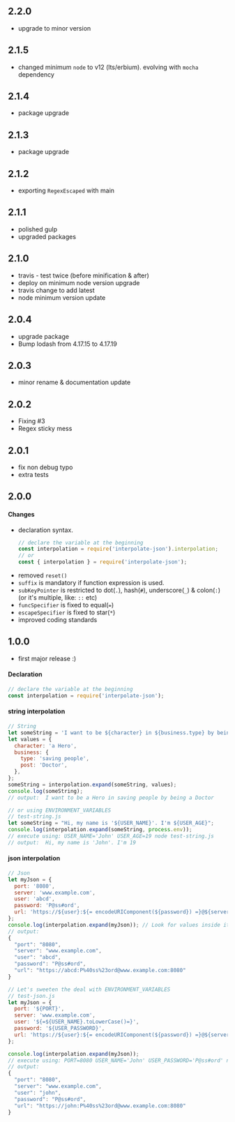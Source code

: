 ## 2.2.0
- upgrade to minor version

## 2.1.5
- changed minimum `node` to v12 (lts/erbium). evolving with `mocha` dependency

## 2.1.4
- package upgrade

## 2.1.3
- package upgrade

## 2.1.2
- exporting `RegexEscaped` with main

## 2.1.1
- polished gulp
- upgraded packages

## 2.1.0
- travis - test twice (before minification & after)
- deploy on minimum node version upgrade
- travis change to add latest
- node minimum version update

## 2.0.4
- upgrade package
- Bump lodash from 4.17.15 to 4.17.19

## 2.0.3
- minor rename & documentation update

## 2.0.2
- Fixing #3
- Regex sticky mess

## 2.0.1
- fix non debug typo
- extra tests

## 2.0.0
#### Changes
- declaration syntax.
  ```javascript
  // declare the variable at the beginning
  const interpolation = require('interpolate-json').interpolation;
  // or
  const { interpolation } = require('interpolate-json');
  ```
- removed `reset()`
- `suffix` is mandatory if function expression is used.
- `subKeyPointer` is restricted to dot(`.`), hash(`#`), underscore(`_`) & colon(`:`) (or it's multiple, like: `::` etc)
- `funcSpecifier` is fixed to equal(`=`)
- `escapeSpecifier` is fixed to star(`*`)
- improved coding standards

## 1.0.0
- first major release :)

#### Declaration
```javascript
// declare the variable at the beginning
const interpolation = require('interpolate-json');
```

#### string interpolation
```javascript
// String
let someString = 'I want to be ${character} in ${business.type} by being a ${business.post}';
let values = {
  character: 'a Hero',
  business: {
    type: 'saving people',
    post: 'Doctor',
  },
};
someString = interpolation.expand(someString, values);
console.log(someString);
// output:  I want to be a Hero in saving people by being a Doctor

// or using ENVIRONMENT_VARIABLES
// test-string.js
let someString = "Hi, my name is '${USER_NAME}'. I'm ${USER_AGE}";
console.log(interpolation.expand(someString, process.env));
// execute using: USER_NAME='John' USER_AGE=19 node test-string.js
// output:  Hi, my name is 'John'. I'm 19
```

#### json interpolation
```javascript
// Json
let myJson = {
  port: '8080',
  server: 'www.example.com',
  user: 'abcd',
  password: 'P@ss#ord',
  url: 'https://${user}:${= encodeURIComponent(${password}) =}@${server}:${port}'
};
console.log(interpolation.expand(myJson)); // Look for values inside itself
// output:
{
  "port": "8080",
  "server": "www.example.com",
  "user": "abcd",
  "password": "P@ss#ord",
  "url": "https://abcd:P%40ss%23ord@www.example.com:8080"
}

// Let's sweeten the deal with ENVIRONMENT_VARIABLES
// test-json.js
let myJson = {
  port: '${PORT}',
  server: 'www.example.com',
  user: '${=${USER_NAME}.toLowerCase()=}',
  password: '${USER_PASSWORD}',
  url: 'https://${user}:${= encodeURIComponent(${password}) =}@${server}:${port}'
};

console.log(interpolation.expand(myJson));
// execute using: PORT=8080 USER_NAME='John' USER_PASSWORD='P@ss#ord' node test-json.js
// output:
{
  "port": "8080",
  "server": "www.example.com",
  "user": "john",
  "password": "P@ss#ord",
  "url": "https://john:P%40ss%23ord@www.example.com:8080"
}

```
